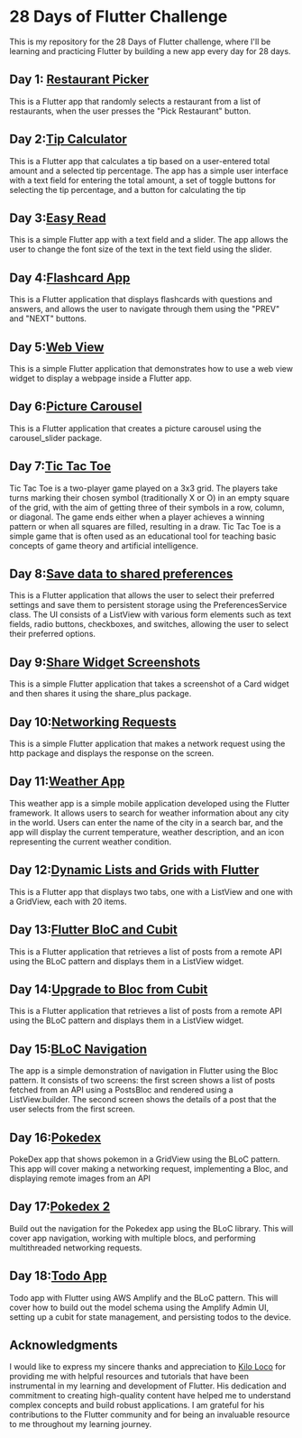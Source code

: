 # 28 Days of Flutter Challenge
This is my repository for the 28 Days of Flutter challenge, where I'll be learning and practicing Flutter by building a new app every day for 28 days. 

## Day 1: [Restaurant Picker](https://github.com/safadtm/28DaysOfFlutter/tree/master/day01_restaurant_picker)
This is a Flutter app that randomly selects a restaurant from a list of restaurants, when the user presses the "Pick Restaurant" button.

## Day 2:[Tip Calculator](https://github.com/safadtm/28DaysOfFlutter/tree/master/day02_tip_calculator)
This is a Flutter app that calculates a tip based on a user-entered total amount and a selected tip percentage. The app has a simple user interface with a text field for entering the total amount, a set of toggle buttons for selecting the tip percentage, and a button for calculating the tip

## Day 3:[Easy Read](https://github.com/safadtm/28DaysOfFlutter/tree/master/day03_easy_read)
This is a simple Flutter app with a text field and a slider. The app allows the user to change the font size of the text in the text field using the slider.

## Day 4:[Flashcard App](https://github.com/safadtm/28DaysOfFlutter/tree/master/day04_flashcards) 
This is a Flutter application that displays flashcards with questions and answers, and allows the user to navigate through them using the "PREV" and "NEXT" buttons.

## Day 5:[Web View](https://github.com/safadtm/28DaysOfFlutter/tree/master/day05_show_webview)
This is a simple Flutter application that demonstrates how to use a web view widget to display a webpage inside a Flutter app.
## Day 6:[Picture Carousel](https://github.com/safadtm/28DaysOfFlutter/tree/master/day06_picture_carousel)
This is a Flutter application that creates a picture carousel using the carousel_slider package.
## Day 7:[Tic Tac Toe](https://github.com/safadtm/28DaysOfFlutter/tree/master/day07_tic_tac_toe)
Tic Tac Toe is a two-player  game played on a 3x3 grid. The players take turns marking their chosen symbol (traditionally X or O) in an empty square of the grid, with the aim of getting three of their symbols in a row, column, or diagonal. The game ends either when a player achieves a winning pattern or when all squares are filled, resulting in a draw. Tic Tac Toe is a simple game that is often used as an educational tool for teaching basic concepts of game theory and artificial intelligence.

## Day 8:[Save data to shared preferences](https://github.com/safadtm/28DaysOfFlutter/tree/master/day08_user_settings)
This is a Flutter application that allows the user to select their preferred settings and save them to persistent storage using the PreferencesService class. The UI consists of a ListView with various form elements such as text fields, radio buttons, checkboxes, and switches, allowing the user to select their preferred options.
## Day 9:[Share Widget Screenshots](https://github.com/safadtm/28DaysOfFlutter/tree/master/day09_share_widget_snapshot)
This is a simple Flutter application that takes a screenshot of a Card widget and then shares it using the share_plus package.
## Day 10:[Networking Requests](https://github.com/safadtm/28DaysOfFlutter/tree/master/day10_networking_requests)
This is a simple Flutter application that makes a network request using the http package and displays the response on the screen.
## Day 11:[Weather App](https://github.com/safadtm/28DaysOfFlutter/tree/master/day11_weather_app)
This weather app is a simple mobile application developed using the Flutter framework. It allows users to search for weather information about any city in the world. Users can enter the name of the city in a search bar, and the app will display the current temperature, weather description, and an icon representing the current weather condition.
## Day 12:[Dynamic Lists and Grids with Flutter](https://github.com/safadtm/28DaysOfFlutter/tree/master/day12_dynamic_lists_and_grids)
This is a Flutter app that displays two tabs, one with a ListView and one with a GridView, each with 20 items.
## Day 13:[Flutter BloC and Cubit](https://github.com/safadtm/28DaysOfFlutter/tree/master/day13_bloc_and_cubit)
This is a  Flutter application that retrieves a list of posts from a remote API using the BLoC pattern and displays them in a ListView widget.

## Day 14:[Upgrade to Bloc from Cubit](https://github.com/safadtm/28DaysOfFlutter/tree/master/day14_from_cubit_to_bloc)
This is a  Flutter application that retrieves a list of posts from a remote API using the BLoC pattern and displays them in a ListView widget.
## Day 15:[BLoC Navigation ](https://github.com/safadtm/28DaysOfFlutter/tree/master/day15_bloc_navigation)
The app is a simple demonstration of navigation in Flutter using the Bloc pattern. It consists of two screens: the first screen shows a list of posts fetched from an API using a PostsBloc and rendered using a ListView.builder. The second screen shows the details of a post that the user selects from the first screen.

## Day 16:[Pokedex](https://github.com/safadtm/28DaysOfFlutter/tree/master/day16_pokedex_app)
PokeDex app that shows pokemon in a GridView using the BLoC pattern. This app will cover making a networking request, implementing a Bloc, and displaying remote images from an API

## Day 17:[Pokedex 2](https://github.com/safadtm/28DaysOfFlutter/tree/master/day17_pokedex_app_2)
Build out the navigation for the Pokedex app using the BLoC library. This will cover app navigation, working with multiple blocs, and performing multithreaded networking requests.
## Day 18:[Todo App](https://github.com/safadtm/28DaysOfFlutter/tree/master/day18_todo_app)
Todo app with Flutter using AWS Amplify and the BLoC pattern. This will cover how to build out the model schema using the Amplify Admin UI, setting up a cubit for state management, and persisting todos to the device.

## Acknowledgments
I would like to express my sincere thanks and appreciation to [Kilo Loco](https://www.youtube.com/channel/UCv75sKQFFIenWHrprnrR9aA) for providing me with helpful resources and tutorials that have been instrumental in my learning and development of Flutter.
His dedication and commitment to creating high-quality content have helped me to understand complex concepts and build robust applications.
I am grateful for his contributions to the Flutter community and for being an invaluable resource to me throughout my learning journey.
